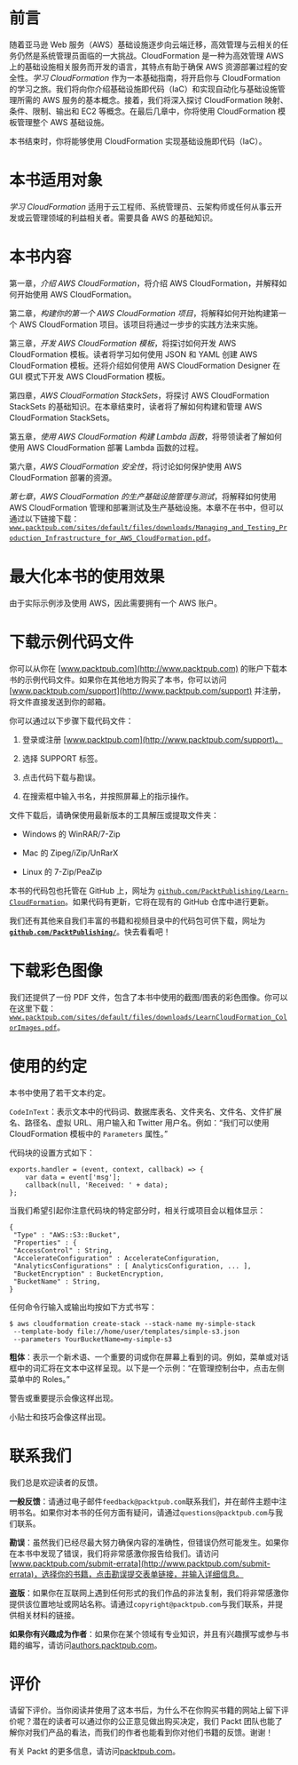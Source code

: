 # 前言

随着亚马逊 Web 服务（AWS）基础设施逐步向云端迁移，高效管理与云相关的任务仍然是系统管理员面临的一大挑战。CloudFormation 是一种为高效管理 AWS 上的基础设施相关服务而开发的语言，其特点有助于确保 AWS 资源部署过程的安全性。*学习 CloudFormation* 作为一本基础指南，将开启你与 CloudFormation 的学习之旅。我们将向你介绍基础设施即代码（IaC）和实现自动化与基础设施管理所需的 AWS 服务的基本概念。接着，我们将深入探讨 CloudFormation 映射、条件、限制、输出和 EC2 等概念。在最后几章中，你将使用 CloudFormation 模板管理整个 AWS 基础设施。

本书结束时，你将能够使用 CloudFormation 实现基础设施即代码（IaC）。

# 本书适用对象

*学习 CloudFormation* 适用于云工程师、系统管理员、云架构师或任何从事云开发或云管理领域的利益相关者。需要具备 AWS 的基础知识。

# 本书内容

第一章，*介绍 AWS CloudFormation*，将介绍 AWS CloudFormation，并解释如何开始使用 AWS CloudFormation。

第二章，*构建你的第一个 AWS CloudFormation 项目*，将解释如何开始构建第一个 AWS CloudFormation 项目。该项目将通过一步步的实践方法来实施。

第三章，*开发 AWS CloudFormation 模板*，将探讨如何开发 AWS CloudFormation 模板。读者将学习如何使用 JSON 和 YAML 创建 AWS CloudFormation 模板。还将介绍如何使用 AWS CloudFormation Designer 在 GUI 模式下开发 AWS CloudFormation 模板。

第四章，*AWS CloudFormation StackSets*，将探讨 AWS CloudFormation StackSets 的基础知识。在本章结束时，读者将了解如何构建和管理 AWS CloudFormation StackSets。

第五章，*使用 AWS CloudFormation 构建 Lambda 函数*，将带领读者了解如何使用 AWS CloudFormation 部署 Lambda 函数的过程。

第六章，*AWS CloudFormation 安全性*，将讨论如何保护使用 AWS CloudFormation 部署的资源。

*第七章*，*AWS CloudFormation 的生产基础设施管理与测试*，将解释如何使用 AWS CloudFormation 管理和部署测试及生产基础设施。本章不在书中，但可以通过以下链接下载：[`www.packtpub.com/sites/default/files/downloads/Managing_and_Testing_Production_Infrastructure_for_AWS_CloudFormation.pdf`](https://www.packtpub.com/sites/default/files/downloads/Managing_and_Testing_Production_Infrastructure_for_AWS_CloudFormation.pdf)。

# 最大化本书的使用效果

由于实际示例涉及使用 AWS，因此需要拥有一个 AWS 账户。

# 下载示例代码文件

你可以从你在 [www.packtpub.com](http://www.packtpub.com) 的账户下载本书的示例代码文件。如果你在其他地方购买了本书，你可以访问 [www.packtpub.com/support](http://www.packtpub.com/support) 并注册，将文件直接发送到你的邮箱。

你可以通过以下步骤下载代码文件：

1.  登录或注册 [www.packtpub.com](http://www.packtpub.com/support)。

1.  选择 SUPPORT 标签。

1.  点击代码下载与勘误。

1.  在搜索框中输入书名，并按照屏幕上的指示操作。

文件下载后，请确保使用最新版本的工具解压或提取文件夹：

+   Windows 的 WinRAR/7-Zip

+   Mac 的 Zipeg/iZip/UnRarX

+   Linux 的 7-Zip/PeaZip

本书的代码包也托管在 GitHub 上，网址为 [`github.com/PacktPublishing/Learn-CloudFormation`](https://github.com/PacktPublishing/Learn-CloudFormation)。如果代码有更新，它将在现有的 GitHub 仓库中进行更新。

我们还有其他来自我们丰富的书籍和视频目录中的代码包可供下载，网址为 **[`github.com/PacktPublishing/`](https://github.com/PacktPublishing/)**。快去看看吧！

# 下载彩色图像

我们还提供了一份 PDF 文件，包含了本书中使用的截图/图表的彩色图像。你可以在这里下载：[`www.packtpub.com/sites/default/files/downloads/LearnCloudFormation_ColorImages.pdf`](https://www.packtpub.com/sites/default/files/downloads/LearnCloudFormation_ColorImages.pdf)。

# 使用的约定

本书中使用了若干文本约定。

`CodeInText`：表示文本中的代码词、数据库表名、文件夹名、文件名、文件扩展名、路径名、虚拟 URL、用户输入和 Twitter 用户名。例如：“我们可以使用 CloudFormation 模板中的 `Parameters` 属性。”

代码块的设置方式如下：

```
exports.handler = (event, context, callback) => {
    var data = event['msg'];
    callback(null, 'Received: ' + data);
};
```

当我们希望引起你注意代码块的特定部分时，相关行或项目会以粗体显示：

```
{
 "Type" : "AWS::S3::Bucket",
 "Properties" : {
 "AccessControl" : String,
 "AccelerateConfiguration" : AccelerateConfiguration,
 "AnalyticsConfigurations" : [ AnalyticsConfiguration, ... ],
 "BucketEncryption" : BucketEncryption,
 "BucketName" : String,
}
```

任何命令行输入或输出均按如下方式书写：

```
$ aws cloudformation create-stack --stack-name my-simple-stack 
 --template-body file://home/user/templates/simple-s3.json 
 --parameters YourBucketName=my-simple-s3
```

**粗体**：表示一个新术语、一个重要的词或你在屏幕上看到的词。例如，菜单或对话框中的词汇将在文本中这样呈现。以下是一个示例：“在管理控制台中，点击左侧菜单中的 Roles。”

警告或重要提示会像这样出现。

小贴士和技巧会像这样出现。

# 联系我们

我们总是欢迎读者的反馈。

**一般反馈**：请通过电子邮件`feedback@packtpub.com`联系我们，并在邮件主题中注明书名。如果你对本书的任何方面有疑问，请通过`questions@packtpub.com`与我们联系。

**勘误**：虽然我们已经尽最大努力确保内容的准确性，但错误仍然可能发生。如果你在本书中发现了错误，我们将非常感激你报告给我们。请访问[www.packtpub.com/submit-errata](http://www.packtpub.com/submit-errata)，选择你的书籍，点击勘误提交表单链接，并输入详细信息。

**盗版**：如果你在互联网上遇到任何形式的我们作品的非法复制，我们将非常感激你提供该位置地址或网站名称。请通过`copyright@packtpub.com`与我们联系，并提供相关材料的链接。

**如果你有兴趣成为作者**：如果你在某个领域有专业知识，并且有兴趣撰写或参与书籍的编写，请访问[authors.packtpub.com](http://authors.packtpub.com/)。

# 评价

请留下评价。当你阅读并使用了这本书后，为什么不在你购买书籍的网站上留下评价呢？潜在的读者可以通过你的公正意见做出购买决定，我们 Packt 团队也能了解你对我们产品的看法，而我们的作者也能看到你对他们书籍的反馈。谢谢！

有关 Packt 的更多信息，请访问[packtpub.com](https://www.packtpub.com/)。
